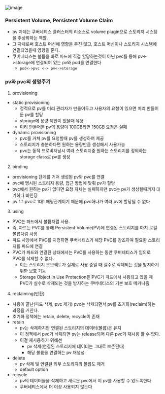 ![image](https://github.com/user-attachments/assets/1215a84d-5a5d-4467-b532-f0cc94be6526)

### Persistent Volume, Persistent Volume Claim
- pv 자체는 쿠버네티스 클러스터의 리소스로 volume plugin으로 스토리지 시스템을 추상화하는 역할.
- 그 자체로써 호스트 머신에 영향을 주진 않고, 호스트 머신이나 스토리지 시스템에 연결되었을때 영향을 준다.
- 쿠버네티스는 볼륨을 바로 파드에 직접 할당하는것이 아닌 pvc를 통해 pv<->storage에 연결되어 있는 pv와 pod를 연결한다
  - `pod<->pvc <-> pv<->storage`

### pv와 pvc의 생명주기
1. provisioning
- static provisioning
  - 정적으로 pv를 미리 관리자가 만들어두고 사용자의 요청이 있으면 미리 만들어둔 pv를 할당
  - storage에 용량 제한이 있을때 유용
  - 미리 만들어둔 pv의 용량이 100GB라면 150GB 요청은 실패
- dynamic provisioning
  - pvc를 거쳐 pv를 요청할때 pv를 생성하여 제공
  - 스토리지가 충분하다면 원하는 용량만큼 생성해서 사용가능
  - pvc는 동적 프로비저닝시 여러 스토리지중 원하는 스토리지를 정의하는 storage class로 pv를 생성

2. binding
- provisioning 단계를 거쳐 생성된 pv와 pvc를 연결
- pvc에 명시된 스토리지 용량, 접근 방법에 맞춰 pv가 할당
- pvc에서 원하는 pv가 없다면 요청 자체는 실패하지만 pvc는 pv가 생성될때까지 대기하다 바인딩
- pv 1:1 pvc로 1대1 매핑관계이기 때문에 pvc하나가 여러 pv에 할당될 수 없다

3. using
- PVC는 파드에서 볼륨처럼 사용.
- 즉, 파드는 PVC를 통해 Persistent Volume(PV)에 연결된 스토리지를 마치 로컬 볼륨처럼 사용
- 파드 사양에서 PVC를 지정하면 쿠버네티스가 해당 PVC를 참조하여 필요한 스토리지를 파드에 연결
- PVC가 파드와 연결된 상태에서는 PVC를 사용하는 동안 쿠버네티스가 임의로 PVC를 삭제할 수 없다. 
  - 이는 스토리지 오브젝트가 실제로 사용 중일 때 실수로 삭제되는 것을 방지하기 위한 보호 기능
  - Storage Object in Use Protection은 PVC가 파드에서 사용되고 있을 때 PVC가 실수로 삭제되는 것을 방지하는 쿠버네티스의 기본 보호 메커니즘

4. reclaiming(반환)
- 사용이 끝난(파드 삭제, pvc 제거) pvc는 삭제되면서 pv를 초기화(reclaim)하는 과정을 거친다.
- 초기화 정책에는 retain, delete, recycle이 존재
- retain
  - pv는 삭제하지만 연결된 스토리지의 데이터(볼륨)은 유지
  - 이 정책에서 pvc가 삭제되면 pv는 release되어 다른 pvc가 재사용 할 수 없다.
  - 이걸 재사용하기 위해선
    - pv 삭제(연결된 스토리지에 데이터는 그대로 보존된다)
    - 해당 볼륨을 연결하는 pv 재생성
- delete
  - pv 삭제 및 연결된 외부 스토리지의 볼륨도 제거
  - default option
- recycle
  - pv의 데이터들을 삭제하고 새로운 pvc에서 이 pv를 사용할 수 있도록한다
  - 쿠버네티스에서 더 이상 사용되지 않는다
